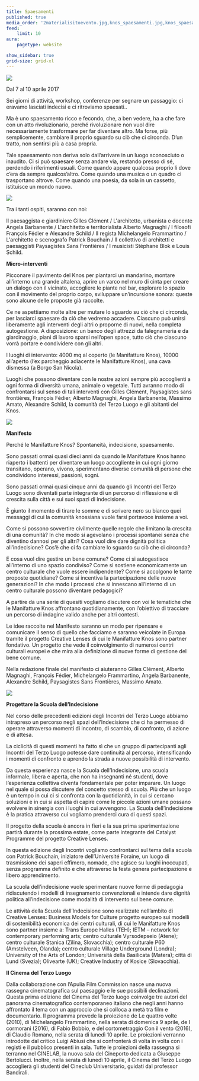```yaml
---
title: Spaesamenti
published: true
media_order: '2materialisitoevento.jpg,knos_spaesamenti.jpg,knos_spaesamenti_3.jpg,knos_spaesamenti_1.jpg'
feed:
    limit: 10
aura:
    pagetype: website

show_sidebar: true
grid-size: grid-xl
---
```


![](01-materialisitoevento.jpg)

Dal 7 al 10 aprile 2017

Sei giorni di attività, workshop, conferenze per segnare un passaggio: ci eravamo lasciati indecisi e ci ritroviamo spaesati..

Ma è uno spaesamento ricco e fecondo, che, a ben vedere, ha a che fare con un atto rivoluzionario, perché rivoluzionare non vuol dire necessariamente trasformare per far diventare altro. Ma forse, più semplicemente, cambiare il proprio sguardo su ciò che ci circonda. D’un tratto, non sentirsi più a casa propria.

Tale spaesamento non deriva solo dall’arrivare in un luogo sconosciuto o inaudito. Ci si può spaesare senza andare via, restando presso di sé, perdendo i riferimenti usuali. Come quando appare qualcosa proprio lì dove c’era da sempre qualcos’altro. Come quando una musica o un quadro ci trasportano altrove. Come quando una poesia, da sola in un cassetto, istituisce un mondo nuovo.

![](knos_spaesamenti_3.jpg)

Tra i tanti ospiti, saranno con noi:

Il paesaggista e giardiniere Gilles Clément / L'architetto, urbanista e docente Angela Barbanente / L'architetto e territorialista Alberto Magnaghi / I filosofi François Fédier e Alexandre Schild / Il regista Michelangelo Frammartino / L'architetto e scenografo Patrick Bouchain / Il collettivo di architetti e paesaggisti Paysagistes Sans Frontières / I musicisti Stéphane Blok e Louis Schild.


**Micro-interventi**

Picconare il pavimento del Knos per piantarci un mandarino, montare all’interno una grande altalena, aprire un varco nel muro di cinta per creare un dialogo con il vicinato, accogliere le piante nel bar, esplorare lo spazio con il movimento del proprio corpo, sviluppare un’incursione sonora: queste sono alcune delle proposte già raccolte.

Ce ne aspettiamo molte altre per mutare lo sguardo su ciò che ci circonda, per lasciarci spaesare da ciò che vedremo accadere.
Ciascuno può unirsi liberamente agli interventi degli altri o proporne di nuovi, nella completa autogestione.
A disposizione: un banco degli attrezzi da falegnameria e da giardinaggio, piani di lavoro sparsi nell’open space, tutto ciò che ciascuno vorrà portare e condividere con gli altri.

I luoghi di intervento: 4000 mq al coperto (le Manifatture Knos), 10000 all’aperto (l’ex parcheggio adiacente le Manifatture Knos), una cava dismessa (a Borgo San Nicola).

Luoghi che possono diventare con le nostre azioni sempre più accoglienti a ogni forma di diversità umana, animale o vegetale.
Tutti avranno modo di confrontarsi sul senso di tali interventi con Gilles Clément, Paysagistes sans frontières, François Fédier, Alberto Magnaghi, Angela Barbanente, Massimo Amato, Alexandre Schild, la comunità del Terzo Luogo e gli abitanti del Knos.

![](knos_spaesamenti.jpg)

**Manifesto**

Perché le Manifatture Knos? Spontaneità, indecisione, spaesamento.

Sono passati ormai quasi dieci anni da quando le Manifatture Knos hanno riaperto i battenti per diventare un luogo accogliente in cui ogni giorno transitano, operano, vivono, sperimentano diverse comunità di persone che condividono interessi, passioni, sogni.

Sono passati ormai quasi cinque anni da quando gli Incontri del Terzo Luogo sono diventati parte integrante di un percorso di riflessione e di crescita sulla città e sui suoi spazi di indecisione.

È giunto il momento di tirare le somme e di scrivere nero su bianco quei messaggi di cui la comunità knossiana vuole farsi portavoce insieme a voi.

Come si possono sovvertire civilmente quelle regole che limitano la crescita di una comunità? In che modo si agevolano i processi spontanei senza che diventino dannosi per gli altri? Cosa vuol dire dare dignità politica all’indecisione? Cos’è che ci fa cambiare lo sguardo su ciò che ci circonda?

E cosa vuol dire gestire un bene comune? Come ci si autogestisce all’interno di uno spazio condiviso? Come si sostiene economicamente un centro culturale che vuole essere indipendente? Come si accolgono le tante proposte quotidiane? Come si incentiva la partecipazione delle nuove generazioni? In che modo i processi che si innescano all’interno di un centro culturale possono diventare pedagogici?

A partire da una serie di quesiti vogliamo discutere con voi le tematiche che le Manifatture Knos affrontano quotidianamente, con l’obiettivo di tracciare un percorso di indagine valido anche per altri contesti.

Le idee raccolte nel Manifesto saranno un modo per ripensare e comunicare il senso di quello che facciamo e saranno veicolate in Europa tramite il progetto Creative Lenses di cui le Manifatture Knos sono partner fondativo. Un progetto che vede il coinvolgimento di numerosi centri culturali europei e che mira alla definizione di nuove forme di gestione del bene comune.

Nella redazione finale del manifesto ci aiuteranno Gilles Clément, Alberto Magnaghi, François Fédier, Michelangelo Frammartino, Angela Barbanente, Alexandre Schild, Paysagistes Sans Frontières, Massimo Amato.

![](knos_spaesamenti_1.jpg)
 
**Progettare la Scuola dell’Indecisione**

Nel corso delle precedenti edizioni degli Incontri del Terzo Luogo abbiamo intrapreso un percorso negli spazi dell’Indecisione che ci ha permesso di operare attraverso momenti di incontro, di scambio, di confronto, di azione e di attesa.

La ciclicità di questi momenti ha fatto sì che un gruppo di partecipanti agli Incontri del Terzo Luogo potesse dare continuità al percorso, intensificando i momenti di confronto e aprendo la strada a nuove possibilità di intervento.

Da questa esperienza nasce la Scuola dell’Indecisione, una scuola informale, libera e aperta, che non ha insegnanti né studenti, dove l’esperienza collettiva diventa fondamentale per poter imparare. Un luogo nel quale si possa discutere del concetto stesso di scuola. Più che un luogo è un tempo in cui ci si confronta con la quotidianità, in cui si cercano soluzioni e in cui si aspetta di capire come le piccole azioni umane possano evolvere in sinergia con i luoghi in cui avvengono. La Scuola dell’indecisione è la pratica attraverso cui vogliamo prenderci cura di questi spazi.

Il progetto della scuola è ancora in fieri e la sua prima sperimentazione partirà durante la prossima estate, come parte integrante del Catalyst Programme del progetto Creative Lenses.

In questa edizione degli Incontri vogliamo confrontarci sul tema della scuola con Patrick Bouchain, iniziatore dell’Université Foraine, un luogo di trasmissione dei saperi effimero, nomade, che agisce su luoghi inoccupati, senza programma definito e che attraverso la festa genera partecipazione e libero apprendimento.

La scuola dell’indecisione vuole sperimentare nuove forme di pedagogia ridiscutendo i modelli di insegnamento convenzionali e intende dare dignità politica all’indecisione come modalità di intervento sul bene comune.

Le attività della Scuola dell’Indecisione sono realizzate nell’ambito di Creative Lenses: Business Models for Culture progetto europeo sui modelli di sostenibilità economica dei centri culturali, di cui le Manifatture Knos sono partner insieme a: Trans Europe Halles (TEH); IETM – network for contemporary performing arts; centro culturale Vyrsodepseio (Atene); centro culturale Stanica (Zilina, Slovacchia); centro culturale P60 (Amstelveen, Olanda); centro culturale Village Underground (Londra); University of the Arts of London; Università della Basilicata (Matera); città di Lund (Svezia); Olivearte (UK); Creative Industry of Kosice (Slovacchia).

**Il Cinema del Terzo Luogo**

Dalla collaborazione con l’Apulia Film Commission nasce una nuova rassegna cinematografica sul paesaggio e le sue possibili declinazioni. Questa prima edizione del Cinema del Terzo luogo coinvolge tre autori del panorama cinematografico contemporaneo italiano che negli anni hanno affrontato il tema con un approccio che si colloca a metà tra film e documentario. Il programma prevede la proiezione de Le quattro volte (2010), di Michelangelo Frammartino, nella serata di domenica 9 aprile, de I cormorani (2016), di Fabio Bobbio, e del cortometraggio Con il vento (2016), di Claudio Romano, nella serata di lunedì 10 aprile. Le proiezioni verranno introdotte dal critico Luigi Abiusi che si confronterà di volta in volta con i registi e il pubblico presenti in sala.
Tutte le proiezioni della rassegna si terranno nel CINELAB, la nuova sala del Cineporto dedicata a Giuseppe Bertolucci.
Inoltre, nella serata di lunedì 10 aprile, il Cinema del Terzo Luogo accoglierà gli studenti del Cineclub Universitario, guidati dal professor Bandirali.
